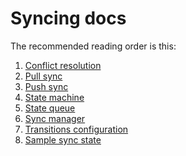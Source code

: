 Syncing docs
============

The recommended reading order is this:

1. [Conflict resolution](conflict-resolution.md)
2. [Pull sync](pull-sync.md)
3. [Push sync](push-sync.md)
4. [State machine](state-machine.md)
5. [State queue](state-queue.md)
6. [Sync manager](sync-manager.md)
7. [Transitions configuration](transitions-configuration.md)
8. [Sample sync state](example.md)